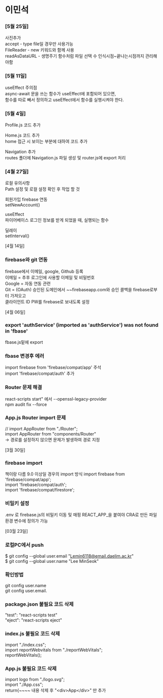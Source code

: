# 이민석
### [5월 25일]
사진추가   
accept - type file일 경우만 사용가능   
FileReader - new 키워드와 함께 사용   
readAsDataURL - 생명주기 함수처럼 파일 선택 수 인식시점~끝나는시점까지 관리해야함

### [5월 11일]
useEffect 주의점   
async-await 문을 쓰는 함수가 useEffect에 포함되어 있으면,   
함수를 따로 빼서 정의하고 useEffect에서 함수를 실행시켜야 한다.

### [5월 4일]   
Profile.js 코드 추가

Home.js 코드 추가   
home 접근 시 보이는 부분에 대하여 코드 추가   

Navigation 추가   
routes 폴더에 Navigation.js 파일 생성 및 router.js에 export 처리
    
    
### [4월 27일]   
로컬 유의사항   
Path 설정 및 로컬 설정 확인 후 작업 할 것   

회원가입 firebase 연동   
setNewAccount()   

useEffect   
파이어베이스 로그인 정보를 받게 되었을 때, 실행되는 함수   

딜레이   
setInterval()   

[4월 14일]
### firebase와 git 연동 
firebase에서 이메일, google, Github 등록   
이메일 = 추후 로그인에 사용할 이메일 및 비밀번호   
Google = 자동 연동 관련   
Git    = (OAuth) 승인된 도메인에서 ~~firebaseapp.com와 승인 콜백을 firebase로부터 가져오고   
         클라이언트 ID PW를 firebase로 보내도록 설정    

[4월 06일]

### export 'authService' (imported as 'authService') was not found in 'fbase' 
fbase.js밑에 export   

### fbase 변경후 에러
import firebase from 'firebase/compat/app' 주석   
import 'firebase/compat/auth' 추가   

### Router 문제 해결
react-scripts start" 에서 --openssl-legacy-provider   
npm audit fix --force

### App.js Router import 문제

// import AppRouter from "./Router";  
import AppRouter from "components/Router"   
-> 경로를 설정하지 않으면 문제가 발생하여 경로 지정   

[3월 30일]

### firebase import 
책이랑 다름 9.0 이상일 경우의 import 방식
import firebase from 'firebase/compat/app';   
import 'firebase/compat/auth';    
import 'firebase/compat/firestore';   

### 비밀키 설정
.env 로 firebase.js의 비밀키 이동 및 매핑
REACT_APP_을 붙여야 CRA로 만든 파일 환경 변수에 정의가 가능 

[03월 23일]

### 로컬PC에서 push
$ git config --global user.email "Lemin6118@email.daelim.ac.kr"   
$ git config --global user.name "Lee MinSeok"   

### 확인방법
git config user.name   
git config user.email.   

### package.json 불필요 코드 삭제
"test": "react-scripts test"   
"eject": "react-scripts eject"   

### index.js 불필요 코드 삭제
import "./index.css";   
import reportWebvitals from "./reportWebVitals";   
reportWebVitals();      

### App.js 불필요 코드 삭제
import logo from "./logo.svg";   
import "./App.css";   
return{~~~~ 내용 삭제 후 "\<div\>App\</div\>" 만 추가